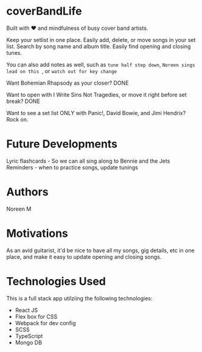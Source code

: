 # coverBandLife 


Built with :heart: and mindfulness of busy cover band artists.

Keep your setlist in one place. Easily add, delete, or move songs in your set list. Search by song name and album title. Easily find opening and closing tunes.

You can also add notes as well, such as  `tune half step down`, `Noreen sings lead on this `, or `watch out for key change` 

Want Bohemian Rhapsody as your closer? DONE

Want to open with I Write Sins Not Tragedies, or move it right before set break? DONE

Want to see a set list ONLY with Panic!, David Bowie, and Jimi Hendrix? Rock on. 

# Future Developments 

Lyric flashcards - So we can all sing along to Bennie and the Jets 
Reminders - when to practice songs, update tunings


# Authors 
Noreen M 

# Motivations 
As an avid guitarist, it'd be nice to have all my songs, gig details, etc in one place, and make it easy to update opening and closing songs.

# Technologies Used 

This is a full stack app utilziing the following technologies:

* React JS 
* Flex box for CSS
* Webpack for dev config 
* SCSS 
* TypeScript
* Mongo DB
